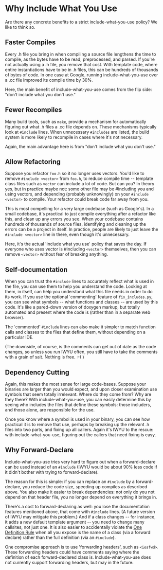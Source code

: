 # Why Include What You Use #

Are there any concrete benefits to a strict include-what-you-use policy? We like to think so.

## Faster Compiles ##

Every .h file you bring in when compiling a source file lengthens the time to compile, as the bytes have to be read, preprocessed, and parsed.  If you're not actually using a .h file, you remove that cost.  With template code, where entire instantiations have to be in .h files, this can be hundreds of thousands of bytes of code.  In one case at Google, running include-what-you-use over a .cc file improved its compile time by 30%.

Here, the main benefit of include-what-you-use comes from the flip side: "don't include what you don't use."

## Fewer Recompiles ##

Many build tools, such as `make`, provide a mechanism for automatically figuring out what .h files a .cc file depends on.  These mechanisms typically look at `#include` lines.  When unnecessary `#includes` are listed, the build system is more likely to recompile in cases where it's not necessary.

Again, the main advantage here is from "don't include what you don't use."

## Allow Refactoring ##

Suppose you refactor `foo.h` so it no longer uses vectors.  You'd like to remove `#include <vector>` from `foo.h`, to reduce compile time -- template class files such as `vector` can include a lot of code.  But can you?  In theory yes, but in practice maybe not: some other file may be #including you and using vectors, and depending (probably unknowingly) on your `#include <vector>` to compile.  Your refactor could break code far away from you.

This is most compelling for a very large codebase (such as Google's).  In a small codebase, it's practical to just compile everything after a refactor like this, and clean up any errors you see.  When your codebase contains hundreds of thousands of source files, identifying and cleaning up the errors can be a project in itself.  In practice, people are likely to just leave the `#include <vector>` line in there, even though it's unnecessary.

Here, it's the actual 'include what you use' policy that saves the day.  If everyone who uses vector is #including `<vector>` themselves, then you can remove `<vector>` without fear of breaking anything.

## Self-documentation ##

When you can trust the `#include` lines to accurately reflect what is used in the file, you can use them to help you understand the code.  Looking at them, in itself, can help you understand what this file needs in order to do its work.  If you use the optional 'commenting' feature of `fix_includes.py`, you can see what symbols -- what functions and classes -- are used by this code.  It's like a pared-down version of doxygen markup, but totally automated and present where the code is (rather than in a separate web browser).

The 'commented' `#include` lines can also make it simpler to match function calls and classes to the files that define them, without depending on a particular IDE.

(The downside, of course, is the comments can get out of date as the code changes, so unless you run IWYU often, you still have to take the comments with a grain of salt.  Nothing is free. :-) )

## Dependency Cutting ##

Again, this makes the most sense for large code-bases.  Suppose your binaries are larger than you would expect, and upon closer examination use symbols that seem totally irrelevant.  Where do they come from?  Why are they there?  With include-what-you-use, you can easily determine this by seeing who includes the files that define these symbols: those includers, and those alone, are responsible for the use.

Once you know where a symbol is used in your binary, you can see how practical it is to remove that use, perhaps by breaking up the relevant .h files into two parts, and fixing up all callers.  Again it's IWYU to the rescue: with include-what-you-use, figuring out the callers that need fixing is easy.

## Why Forward-Declare ##

Include-what-you-use tries very hard to figure out when a forward-declare can be used instead of an `#include` (IWYU would be about 90% less code if it didn't bother with trying to forward-declare).

The reason for this is simple: if you can replace an `#include` by a forward-declare, you reduce the code size, speeding up compiles as described above.  You also make it easier to break dependencies: not only do you not depend on that header file, you no longer depend on everything it brings in.

There's a cost to forward-declaring as well: you lose the documentation features mentioned above, that come with `#include` lines.  (A future version of IWYU may mitigate this problem.)  And if a class changes -- for instance, it adds a new default template argument -- you need to change many callsites, not just one.  It is also easier to accidentally violate the [One Definition Rule](http://en.wikipedia.org/wiki/One_Definition_Rule) when all you expose is the name of a class (via a forward declare) rather than the full definition (via an `#include`).

One compromise approach is to use 'forwarding headers', such as `<iosfwd>`.  These forwarding headers could have comments saying where the definition of each forward-declared class is.  Include-what-you-use does not currently support forwarding headers, but may in the future.
